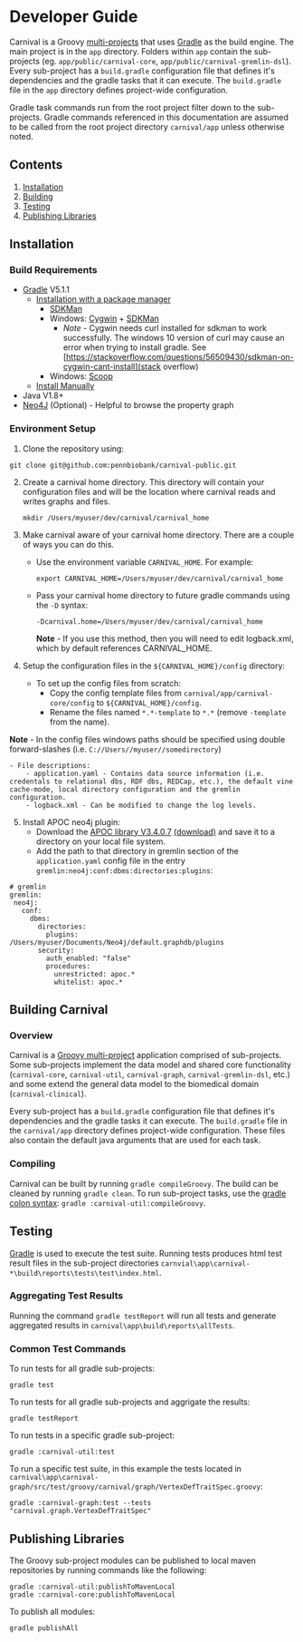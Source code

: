 # Developer Guide

Carnival is a Groovy [multi-projects](https://guides.gradle.org/creating-multi-project-builds/) that uses [Gradle](https://gradle.org) as the build engine.  The main project is in the `app` directory.  Folders within `app` contain the sub-projects (eg. `app/public/carnival-core`, `app/public/carnival-gremlin-dsl`).  Every sub-project has a `build.gradle` configuration file that defines it's dependencies and the gradle tasks that it can execute.  The `build.gradle` file in the `app` directory defines project-wide configuration.

Gradle task commands run from the root project filter down to the sub-projects.  Gradle commands referenced in this documentation are assumed to be called from the root project directory `carnival/app` unless otherwise noted.

## Contents
1. [Installation](#installation)
1. [Building](#building)
1. [Testing](#testing)
1. [Publishing Libraries](#publishing-libraries)

<a name="installation"></a>
## Installation
###  Build Requirements
  - [Gradle](https://gradle.org/) V5.1.1
    - [Installation with a package manager](https://gradle.org/install/#with-a-package-manager)
      - [SDKMan](https://sdkman.io/)
      - Windows: [Cygwin](http://www.cygwin.com/) + [SDKMan](https://sdkman.io/)
      	- *Note* - Cygwin needs curl installed for sdkman to work successfully.  The windows 10 version of curl may cause an error when trying to install gradle.  See [https://stackoverflow.com/questions/56509430/sdkman-on-cygwin-cant-install](stack overflow)
      - Windows: [Scoop](https://scoop.sh/)
    - [Install Manually](https://gradle.org/install/#manually)
  - Java V1.8+
  - [Neo4J](https://neo4j.com/download/) (Optional) - Helpful to browse the property graph

### Environment Setup
1. Clone the repository using:
```
git clone git@github.com:pennbiobank/carnival-public.git
```

2. Create a carnival home directory.  This directory will contain your configuration files and will be the location where carnival reads and writes graphs and files.

	```
	mkdir /Users/myuser/dev/carnival/carnival_home
	```


3. Make carnival aware of your carnival home directory.  There are a couple of ways you can do this. 
	- Use the environment variable `CARNIVAL_HOME`.  For example:

		```
		export CARNIVAL_HOME=/Users/myuser/dev/carnival/carnival_home
		```
	- Pass your carnival home directory to future gradle commands using the `-D` syntax:
	
		```
		-Dcarnival.home=/Users/myuser/dev/carnival/carnival_home
		```
		
		**Note** - If you use this method, then you will need to edit logback.xml, which by default references CARNIVAL_HOME.

4. Setup the configuration files in the `${CARNIVAL_HOME}/config` directory:

	- To set up the config files from scratch: 
		- Copy the config template files from `carnival/app/carnival-core/config` to `${CARNIVAL_HOME}/config`.  
		- Rename the files named `*.*-template` to `*.*` (remove `-template` from the name).

  **Note** - In the config files windows paths should be specified using double forward-slashes (i.e. `C://Users//myuser//somedirectory`)

	- File descriptions:
		- application.yaml - Contains data source information (i.e. credentals to relational dbs, RDF dbs, REDCap, etc.), the default vine cache-mode, local directory configuration and the gremlin configuration.
		- logback.xml - Can be modified to change the log levels.

5. Install APOC neo4j plugin:
	- Download the [APOC library V3.4.0.7](https://neo4j.com/docs/labs/apoc/current/) [(download)](https://github.com/neo4j-contrib/neo4j-apoc-procedures/releases/tag/3.4.0.7) and save it to a directory on your local file system.  
	- Add the path to that directory in gremlin section of the `application.yaml` config file in the entry `gremlin:neo4j:conf:dbms:directories:plugins`:

```
# gremlin
gremlin:
 neo4j:
   conf:
     dbms:
       directories:
         plugins: /Users/myuser/Documents/Neo4j/default.graphdb/plugins
       security:
         auth_enabled: "false"      
         procedures:
           unrestricted: apoc.*
           whitelist: apoc.*

```


<a name="building"></a>
## Building Carnival

### Overview
Carnival is a [Groovy multi-project](https://guides.gradle.org/creating-multi-project-builds/) application comprised of sub-projects.  Some sub-projects implement the data model and shared core functionality (`carnival-core`, `carnival-util`, `carnival-graph`, `carnival-gremlin-dsl`, etc.) and some extend the general data model to the biomedical domain (`carnival-clinical`).

Every sub-project has a `build.gradle` configuration file that defines it's dependencies and the gradle tasks it can execute. The `build.gradle` file in the `carnival/app` directory defines project-wide configuration.  These files also contain the default java arguments that are used for each task.

### Compiling
Carnival can be built by running `gradle compileGroovy`.  The build can be cleaned by running `gradle clean`.  To run sub-project tasks, use the [gradle colon syntax](https://docs.gradle.org/current/userguide/multi_project_builds.html#sec:project_and_task_paths): `gradle :carnival-util:compileGroovy`.



<a name="testing"></a>
## Testing
[Gradle](https://docs.gradle.org/current/dsl/org.gradle.api.tasks.testing.Test.html) is used to execute the test suite.  Running tests produces html test result files in the sub-project directories `carnvial\app\carnival-*\build\reports\tests\test\index.html`.

### Aggregating Test Results
Running the command `gradle testReport` will run all tests and generate aggregated results in `carnival\app\build\reports\allTests`.


### Common Test Commands
To run tests for all gradle sub-projects:
```
gradle test
```

To run tests for all gradle sub-projects and aggrigate the results:
```
gradle testReport
```

To run tests in a specific gradle sub-project:
```
gradle :carnival-util:test
```

To run a specific test suite, in this example the tests located in `carnival\app\carnival-graph/src/test/groovy/carnival/graph/VertexDefTraitSpec.groovy`:

```
gradle :carnival-graph:test --tests "carnival.graph.VertexDefTraitSpec"
```

<a name="publishing-libraries"></a>
## Publishing Libraries
The Groovy sub-project modules can be published to local maven repositories by running commands like the following:

```
gradle :carnival-util:publishToMavenLocal
gradle :carnival-core:publishToMavenLocal
```

To publish all modules:

```
gradle publishAll
```
